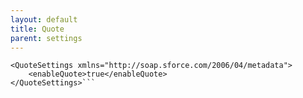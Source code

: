```yaml
---
layout: default
title: Quote
parent: settings
---
```


```<?xml version="1.0" encoding="UTF-8"?>
<QuoteSettings xmlns="http://soap.sforce.com/2006/04/metadata">
    <enableQuote>true</enableQuote>
</QuoteSettings>```
